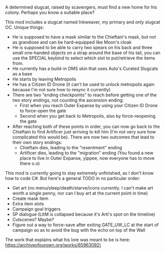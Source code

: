A determined slugcat, raised by scavengers, must find a new home for his colony.
Perhaps you know a suitable place?

This mod includes a slugcat named Inkweaver, my primary and only slugcat OC. Unique things:
- He is supposed to have a mask similar to the Chieftain's mask, but not as grandiose and can be hard-equipped like Moon's cloak
- He is supposed to be able to carry two spears on his back and three small one-handed objects on a strap around the base of his tail, you can use the SPECIAL keybind to select which slot to put/retrieve the items from.
- He currently has a build-in DMS skin that uses Auto's Curated Slugcats as a base
- He starts by leaving Metropolis
- He has a Citizen ID Drone (it can't be used to unlock metropolis again because I'm not sure how to resync it currently)
- There are two "ending checkpoints" to reach before getting one of the two story endings, not counting the ascension ending:
    - First when you reach Outer Expanse by using your Citizen ID Drone to force-open the gate
    - Second when you get back to Metropolis, also by force-reopening the gate
-  After reaching both of these points in order, you can now go back to the Chieftain to find Artificer just arriving to kill him (I'm not very sure how complicated this would be). There are now two outcomes that lead to their own story endings:
    - Chieftain dies, leading to the "resentment" ending
    - Artificer dies, leading to the "migration" ending (You found a new place to live in Outer Expanse, yippee, now everyone has to move there o.o)

This mod is currently going to stay extremely unfinished, as I don't know how to code C#. But here's a general TODO in no particular order:
- Get art (no menu/sleep/death/starve/icons currently. I can't make art worth a single penny, nor can I buy art at the current point in time)
- Create mask item
- Extra item slots
- Campaign goal triggers
- 5P dialogue (LttM is collapsed because it's Arti's spot on the timeline)
- Cutscenes? Maybe?
- Figure out a way to force-save after exiting GATE_UW_LC at the start of campaign so as to avoid the bug with the echo on top of the Wall

The work that explains what his lore was meant to be is here: https://archiveofourown.org/works/65963092\
